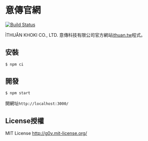 # 意傳官網
[![Build Status](https://travis-ci.org/i3thuan5/ithuan.svg?branch=master)](https://travis-ci.org/i3thuan5/ithuan)

ÌTHUÂN KHOKI CO., LTD.
意傳科技有限公司官方網站[ithuan.tw](https://ithuan.tw)程式。

## 安裝

```bash
$ npm ci
```

## 開發

```bash
$ npm start
```

開網址`http://localhost:3000/`


## License授權

MIT License <http://g0v.mit-license.org/>

